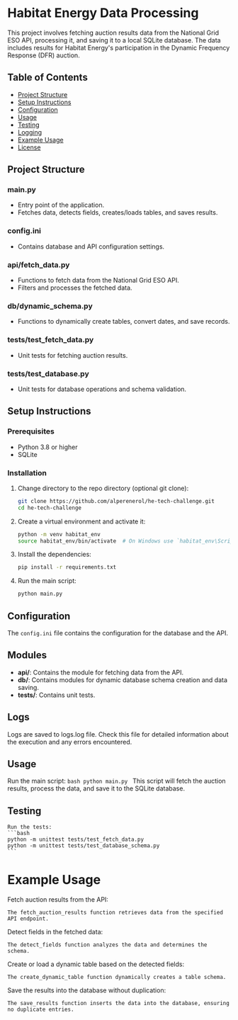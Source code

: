 # Habitat Energy Data Processing

This project involves fetching auction results data from the National Grid ESO API, processing it, and saving it to a local SQLite database. The data includes results for Habitat Energy's participation in the Dynamic Frequency Response (DFR) auction.

## Table of Contents

- [Project Structure](#project-structure)
- [Setup Instructions](#setup-instructions)
- [Configuration](#configuration)
- [Usage](#usage)
- [Testing](#testing)
- [Logging](#logging)
- [Example Usage](#example-usage)
- [License](#license)

## Project Structure

### main.py

- Entry point of the application.
- Fetches data, detects fields, creates/loads tables, and saves results.

### config.ini

- Contains database and API configuration settings.

### api/fetch_data.py

- Functions to fetch data from the National Grid ESO API.
- Filters and processes the fetched data.

### db/dynamic_schema.py

- Functions to dynamically create tables, convert dates, and save records.

### tests/test_fetch_data.py

- Unit tests for fetching auction results.

### tests/test_database.py

- Unit tests for database operations and schema validation.

## Setup Instructions

### Prerequisites

- Python 3.8 or higher
- SQLite

### Installation
1. Change directory to the repo directory (optional git clone):
    ```bash
    git clone https://github.com/alperenerol/he-tech-challenge.git
    cd he-tech-challenge
    ```

2. Create a virtual environment and activate it:
    ```bash
    python -m venv habitat_env
    source habitat_env/bin/activate  # On Windows use `habitat_env\Scripts\activate`
    ```

3. Install the dependencies:
    ```bash
    pip install -r requirements.txt
    ```

4. Run the main script:
    ```bash
    python main.py
    ```

## Configuration

The `config.ini` file contains the configuration for the database and the API.

## Modules

- **api/**: Contains the module for fetching data from the API.
- **db/**: Contains modules for dynamic database schema creation and data saving.
- **tests/**: Contains unit tests.

## Logs

Logs are saved to logs.log file.
Check this file for detailed information about the execution and any errors encountered.

## Usage
Run the main script:
    ```bash
    python main.py
    ```
This script will fetch the auction results, process the data, and save it to the SQLite database.

## Testing

    Run the tests:
    ```bash
    python -m unittest tests/test_fetch_data.py   
    python -m unittest tests/test_database_schema.py
    ```

# Example Usage

Fetch auction results from the API:

    The fetch_auction_results function retrieves data from the specified API endpoint.

Detect fields in the fetched data:

    The detect_fields function analyzes the data and determines the schema.

Create or load a dynamic table based on the detected fields:

    The create_dynamic_table function dynamically creates a table schema.

Save the results into the database without duplication:

    The save_results function inserts the data into the database, ensuring no duplicate entries.
